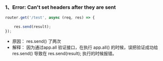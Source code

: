 ### 1、Error: Can't set headers after they are sent



``` js
router.get('/test', async (req, res) => {
    
    res.send(result);        
});
```

- 原因： res.send() 了两次
- 解释： 因为通过app.all 验证接口，在执行 app.all() 的时候，误把验证成功给 res.send() 导致在 res.send(result); 执行的时候报错。